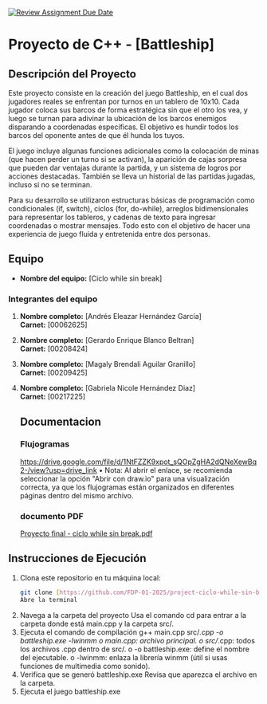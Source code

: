 [![Review Assignment Due Date](https://classroom.github.com/assets/deadline-readme-button-22041afd0340ce965d47ae6ef1cefeee28c7c493a6346c4f15d667ab976d596c.svg)](https://classroom.github.com/a/mi1WNrHU)
# Proyecto de C++ - [Battleship]

## Descripción del Proyecto

Este proyecto consiste en la creación del juego Battleship, en el cual dos jugadores reales se enfrentan por turnos en un tablero de 10x10. Cada jugador coloca sus barcos de forma estratégica sin que el otro los vea, y luego se turnan para adivinar la ubicación de los barcos enemigos disparando a coordenadas específicas. El objetivo es hundir todos los barcos del oponente antes de que él hunda los tuyos.

El juego incluye algunas funciones adicionales como la colocación de minas (que hacen perder un turno si se activan), la aparición de cajas sorpresa que pueden dar ventajas durante la partida, y un sistema de logros por acciones destacadas. También se lleva un historial de las partidas jugadas, incluso si no se terminan.

Para su desarrollo se utilizaron estructuras básicas de programación como condicionales (if, switch), ciclos (for, do-while), arreglos bidimensionales para representar los tableros, y cadenas de texto para ingresar coordenadas o mostrar mensajes. Todo esto con el objetivo de hacer una experiencia de juego fluida y entretenida entre dos personas.

## Equipo

- **Nombre del equipo:** [Ciclo while sin break]

### Integrantes del equipo

1. **Nombre completo:** [Andrés Eleazar Hernández García]  
   **Carnet:** [00062625]

2. **Nombre completo:** [Gerardo Enrique Blanco Beltran]  
   **Carnet:** [00208424]

3. **Nombre completo:** [Magaly Brendali Aguilar Granillo]  
   **Carnet:** [00209425]

4. **Nombre completo:** [Gabriela Nicole Hernández Diaz]  
   **Carnet:** [00217225]


   ## Documentacion
   ### Flujogramas
   https://drive.google.com/file/d/1NtFZZK9xpot_sQOpZgHA2dQNeXewBq2-/view?usp=drive_link
   •	Nota: Al abrir el enlace, se recomienda seleccionar la opción "Abrir con draw.io" para una visualización correcta,
    ya que los flujogramas están organizados en diferentes páginas dentro del mismo archivo.
   
   ### documento PDF
   
   [Proyecto final - ciclo while sin break.pdf](https://github.com/user-attachments/files/21115418/Proyecto.final.-.ciclo.while.sin.break.pdf)


## Instrucciones de Ejecución

1. Clona este repositorio en tu máquina local:
   ```bash
   git clone [https://github.com/FDP-01-2025/project-ciclo-while-sin-break.git]
   Abre la terminal
2. Navega a la carpeta del proyecto
Usa el comando cd para entrar a la carpeta donde está main.cpp y la carpeta
src/.
3. Ejecuta el comando de compilación
g++ main.cpp src/*.cpp -o battleship.exe -lwinmm
o main.cpp: archivo principal.
o src/*.cpp: todos los archivos .cpp dentro de src/.
o -o battleship.exe: define el nombre del ejecutable.
o -lwinmm: enlaza la librería winmm (útil si usas funciones de multimedia
como sonido).
4. Verifica que se generó battleship.exe
Revisa que aparezca el archivo en la carpeta.
5. Ejecuta el juego
battleship.exe

